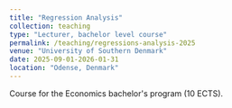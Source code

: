 ```yaml
---
title: "Regression Analysis"
collection: teaching
type: "Lecturer, bachelor level course"
permalink: /teaching/regressions-analysis-2025
venue: "University of Southern Denmark"
date: 2025-09-01-2026-01-31
location: "Odense, Denmark"
---
```


Course for the Economics bachelor's program (10 ECTS).